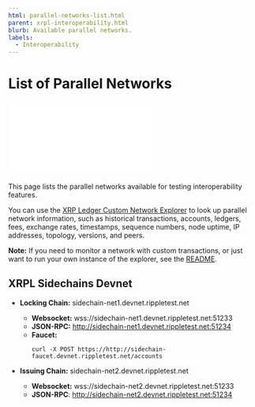 ```yaml
---
html: parallel-networks-list.html
parent: xrpl-interoperability.html
blurb: Available parallel networks.
labels:
  - Interoperability
---
```

# List of Parallel Networks

<embed src="/snippets/_xchain-bridges-disclaimer.md" />

This page lists the parallel networks available for testing interoperability features.

You can use the [XRP Ledger Custom Network Explorer](https://custom.xrpl.org/) to look up parallel network information, such as historical transactions, accounts, ledgers, fees, exchange rates, timestamps, sequence numbers, node uptime, IP addresses, topology, versions, and peers.

**Note:** If you need to monitor a network with custom transactions, or just want to run your own instance of the explorer, see the [README](https://github.com/ripple/explorer).


## XRPL Sidechains Devnet

- **Locking Chain:** sidechain-net1.devnet.rippletest.net
  - **Websocket:** wss://sidechain-net1.devnet.rippletest.net:51233
  - **JSON-RPC:** http://sidechain-net1.devnet.rippletest.net:51234
  - **Faucet:**
    ```curl
    curl -X POST https://http://sidechain-faucet.devnet.rippletest.net/accounts
    ```

- **Issuing Chain:** sidechain-net2.devnet.rippletest.net
  - **Websocket:** wss://sidechain-net2.devnet.rippletest.net:51233
  - **JSON-RPC**: http://sidechain-net2.devnet.rippletest.net:51234
